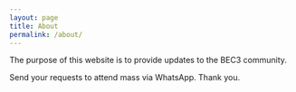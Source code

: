 ```yaml
---
layout: page
title: About
permalink: /about/
---
```


The purpose of this website is to provide updates to the BEC3 community. 

Send your requests to attend mass via WhatsApp. Thank you. 